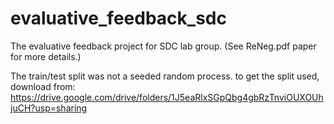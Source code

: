 # evaluative_feedback_sdc
The evaluative feedback project for SDC lab group. (See ReNeg.pdf paper for more details.)

The train/test split was not a seeded random process. to get the split used, download from:
https://drive.google.com/drive/folders/1J5eaRlxSGpQbg4gbRzTnviOUXOUhjuCH?usp=sharing
